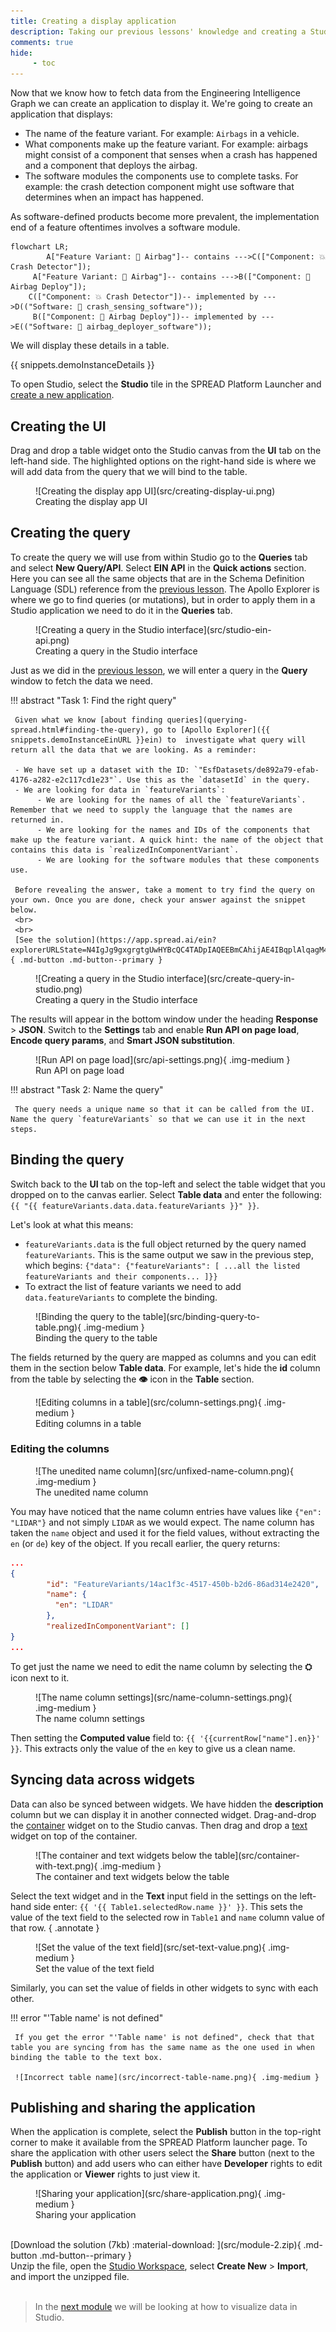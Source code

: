 ```yaml
---
title: Creating a display application
description: Taking our previous lessons' knowledge and creating a Studio application that displays data.
comments: true
hide:
     - toc
---
```


Now that we know how to fetch data from the Engineering Intelligence Graph we can create an application to display it. We're going to create an application that displays:

- The name of the feature variant. For example: `Airbags` in a vehicle.
- What components make up the feature variant. For example: airbags might consist of a component that senses when a crash has happened and a component that deploys the airbag.
- The software modules the components use to complete tasks. For example: the crash detection component might use software that determines when an impact has happened.

As software-defined products become more prevalent, the implementation end of a feature oftentimes involves a software module.

```mermaid
flowchart LR;
    	A["Feature Variant: 💨 Airbag"]-- contains --->C(["Component: 💥 Crash Detector"]);
     A["Feature Variant: 💨 Airbag"]-- contains --->B(["Component: 🎈 Airbag Deploy"]);
	C(["Component: 💥 Crash Detector"])-- implemented by --->D(("Software: 🤖 crash_sensing_software"));
     B(["Component: 🎈 Airbag Deploy"])-- implemented by --->E(("Software: 🤖 airbag_deployer_software"));
```

We will display these details in a table.

{{ snippets.demoInstanceDetails }}

To open Studio, select the **Studio** tile in the SPREAD Platform Launcher and [create a new application](module-1/creating-a-studio-application.html#organizing-your-workspace).

## Creating the UI

Drag and drop a table widget onto the Studio canvas from the **UI** tab on the left-hand side. The highlighted options on the right-hand side is where we will add data from the query that we will bind to the table.

<figure markdown="span">
     ![Creating the display app UI](src/creating-display-ui.png)
     <figcaption>Creating the display app UI</figcaption>
</figure>

## Creating the query

To create the query we will use from within Studio go to the **Queries** tab and select **New Query/API**. Select **EIN API** in the **Quick actions** section. Here you can see all the same objects that are in the Schema Definition Language (SDL) reference from the [previous lesson](querying-spread.md). The Apollo Explorer is where we go to find queries (or mutations), but in order to apply them in a Studio application we need to do it in the **Queries** tab.

<figure markdown="span">
     ![Creating a query in the Studio interface](src/studio-ein-api.png)
     <figcaption>Creating a query in the Studio interface</figcaption>
</figure>

Just as we did in the [previous lesson](querying-spread.html), we will enter a query in the **Query** window to fetch the data we need.

!!! abstract "Task 1: Find the right query"

     Given what we know [about finding queries](querying-spread.html#finding-the-query), go to [Apollo Explorer]({{ snippets.demoInstanceEinURL }}ein) to  investigate what query will return all the data that we are looking. As a reminder:
          
     - We have set up a dataset with the ID: `"EsfDatasets/de892a79-efab-4176-a282-e2c117cd1e23"`. Use this as the `datasetId` in the query.
     - We are looking for data in `featureVariants`:
          - We are looking for the names of all the `featureVariants`. Remember that we need to supply the language that the names are returned in.
          - We are looking for the names and IDs of the components that make up the feature variant. A quick hint: the name of the object that contains this data is `realizedInComponentVariant`.
          - We are looking for the software modules that these components use.
     
     Before revealing the answer, take a moment to try find the query on your own. Once you are done, check your answer against the snippet below.
     <br>
     <br>
     [See the solution](https://app.spread.ai/ein?explorerURLState=N4IgJg9gxgrgtgUwHYBcQC4TADpIAQEEBmCAhijAE4IBqplAlqagM4AUY5pLCKAkmHR5sIAKIsiAES48ULAPRgEADgCcAJlIB2VQFoERUgCNdAFgCMWgGy7S65ev3qo5y1DDmE6gMwiAlHjAwviEoQQMYMFhYUikiIG40UkEyFHJeAC%2BienUpAA2DABeCGB8SADCEHAADhBIyCh0jMwogWnpoRHtHQSx8TghPUmp2UOZo0MwPCwAyhBEKADu9AgAshBgMHkILG0TY4Rd%2Bwd4fQgJgyfDSMcHWZc99x1PofcZIAA0IABu9ExG2xYGBAIAyQA){ .md-button .md-button--primary }

<figure markdown="span">
     ![Creating a query in the Studio interface](src/create-query-in-studio.png)
     <figcaption>Creating a query in the Studio interface</figcaption>
</figure>

The results will appear in the bottom window under the heading **Response** > **JSON**. Switch to the **Settings** tab and enable **Run API on page load**, **Encode query params**, and **Smart JSON substitution**.

<figure markdown="span">
     ![Run API on page load](src/api-settings.png){ .img-medium }
     <figcaption>Run API on page load</figcaption>
</figure>

!!! abstract "Task 2: Name the query"

     The query needs a unique name so that it can be called from the UI. Name the query `featureVariants` so that we can use it in the next steps.

## Binding the query

Switch back to the **UI** tab on the top-left and select the table widget that you dropped on to the canvas earlier. Select  **Table data** and enter the following: `{{ "{{ featureVariants.data.data.featureVariants }}" }}`.

Let's look at what this means:

- `featureVariants.data` is the full object returned by the query named `featureVariants`. This is the same output we saw in the previous step, which begins: `{"data": {"featureVariants": [ ...all the listed featureVariants and their components... ]}}`
- To extract the list of feature variants we need to add `data.featureVariants` to complete the binding.

<figure markdown="span">
     ![Binding the query to the table](src/binding-query-to-table.png){ .img-medium }
     <figcaption>Binding the query to the table</figcaption>
</figure>

The fields returned by the query are mapped as columns and you can edit them in the section below **Table data**. For example, let's hide the **id** column from the table by selecting the **👁️** icon in the **Table** section.

<figure markdown="span">
     ![Editing columns in a table](src/column-settings.png){ .img-medium }
     <figcaption>Editing columns in a table</figcaption>
</figure>

### Editing the columns

<figure markdown="span">
     ![The unedited name column](src/unfixed-name-column.png){ .img-medium }
     <figcaption>The unedited name column</figcaption>
</figure>

You may have noticed that the name column entries have values like `{"en": "LIDAR"}` and not simply `LIDAR` as we would expect. The name column has taken the `name` object and used it for the field values, without extracting the `en` (or `de`) key of the object. If you recall earlier, the query returns:

```json "Segment of the query response" hl_lines="4 5 6"
...
{
        "id": "FeatureVariants/14ac1f3c-4517-450b-b2d6-86ad314e2420",
        "name": {
          "en": "LIDAR"
        },
        "realizedInComponentVariant": []
}
...
```

To get just the name we need to edit the name column by selecting the **⛭** icon next to it.

<figure markdown="span">
     ![The name column settings](src/name-column-settings.png){ .img-medium }
     <figcaption>The name column settings</figcaption>
</figure>

Then setting the **Computed value** field to: `{{ '{{currentRow["name"].en}}' }}`. This extracts only the value of the `en` key to give us a clean name.

## Syncing data across widgets

Data can also be synced between widgets. We have hidden the **description** column but we can display it in another connected widget. Drag-and-drop the [container](../) widget on to the Studio canvas. Then drag and drop a [text]() widget on top of the container.

<figure markdown="span">
     ![The container and text widgets below the table](src/container-with-text.png){ .img-medium }
     <figcaption>The container and text widgets below the table</figcaption>
</figure>

Select the text widget and in the **Text** input field in the settings on the left-hand side enter: `{{ '{{ Table1.selectedRow.name }}' }}`. This sets the value of the text field to the selected row in `Table1` and `name` column value of that row.
{ .annotate }

<figure markdown="span">
     ![Set the value of the text field](src/set-text-value.png){ .img-medium }
     <figcaption>Set the value of the text field</figcaption>
</figure>

Similarly, you can set the value of fields in other widgets to sync with each other.

!!! error "'Table name' is not defined"

     If you get the error "'Table name' is not defined", check that that table you are syncing from has the same name as the one used in when binding the table to the text box. 

     ![Incorrect table name](src/incorrect-table-name.png){ .img-medium }

## Publishing and sharing the application

When the application is complete, select the **Publish** button in the top-right corner to make it available from the SPREAD Platform launcher page. To share the application with other users select the **Share** button (next to the **Publish** button) and add users who can either have **Developer** rights to edit the application or **Viewer** rights to just view it.

<figure markdown="span">
     ![Sharing your application](src/share-application.png){ .img-medium }
     <figcaption>Sharing your application</figcaption>
</figure>

<br>
[Download the solution (7kb) :material-download: ](src/module-2.zip){ .md-button .md-button--primary }
<figcaption class='download'>Unzip the file, open the <a href="module-1/creating-a-studio-application.html#organizing-your-workspace">Studio Workspace</a>, select <strong>Create New</strong> > <strong>Import</strong>, and import the unzipped file.</figcaption>
<br>

<blockquote class="next-lesson">In the <a href="module-3/studio-data-visualizations.html">next module</a> we will be looking at how to visualize data in Studio.</blockquote>
